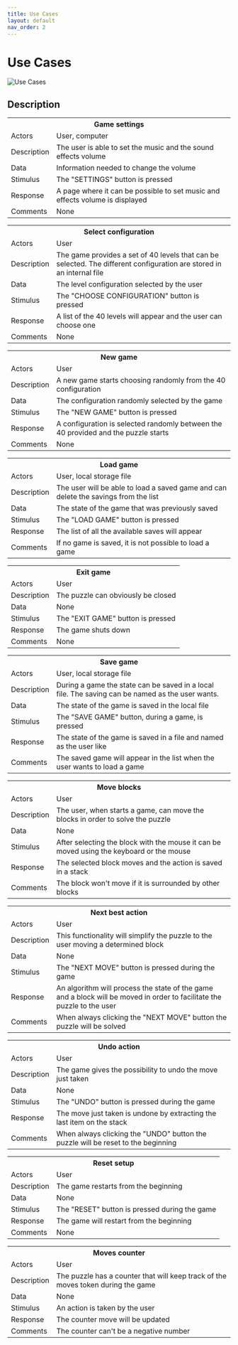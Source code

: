```yaml
---
title: Use Cases
layout: default
nav_order: 2
---
```


# Use Cases

![Use Cases]({{site.baseurl}}/assets/diagrams/use_case.svg)

## Description

[//]: # (Game settings)
<table>
    <tr>
        <th colspan="2"> Game settings </th>
    </tr>
    <tr>
        <td>Actors</td>
        <td> User, computer </td>
    </tr>
    <tr>
        <td>Description</td>
        <td> The user is able to set the music and the sound effects volume </td>
    </tr>
    <tr>
        <td>Data</td>
        <td> Information needed to change the volume </td>
    </tr>
    <tr>
        <td>Stimulus</td>
        <td> The "SETTINGS" button is pressed </td>
    </tr>
    <tr>
        <td>Response</td>
        <td> A page where it can be possible to set music and effects volume is displayed </td>
    </tr>
    <tr>
        <td>Comments</td>
        <td> None </td>
    </tr>
</table>

[//]: # (Select configuration)
<table>
    <tr>
        <th colspan="2"> Select configuration </th>
    </tr>
    <tr>
        <td>Actors</td>
        <td> User </td>
    </tr>
    <tr>
        <td>Description</td>
        <td> The game provides a set of 40 levels that can be selected. The different configuration are stored in an internal file  </td>
    </tr>
    <tr>
        <td>Data</td>
        <td> The level configuration selected by the user </td>
    </tr>
    <tr>
        <td>Stimulus</td>
        <td> The "CHOOSE CONFIGURATION" button is pressed </td>
    </tr>
    <tr>
        <td>Response</td>
        <td> A list of the 40 levels will appear and the user can choose one </td>
    </tr>
    <tr>
        <td>Comments</td>
        <td> None </td>
    </tr>
</table>

[//]: # (New Game)
<table>
    <tr>
        <th colspan="2"> New game </th>
    </tr>
    <tr>
        <td>Actors</td>
        <td> User </td>
    </tr>
    <tr>
        <td>Description</td>
        <td> A new game starts choosing randomly from the 40 configuration </td>
    </tr>
    <tr>
        <td>Data</td>
        <td> The configuration randomly selected by the game </td>
    </tr>
    <tr>
        <td>Stimulus</td>
        <td> The "NEW GAME" button is pressed </td>
    </tr>
    <tr>
        <td>Response</td>
        <td> A configuration is selected randomly between the 40 provided and the puzzle starts </td>
    </tr>
    <tr>
        <td>Comments</td>
        <td> None </td>
    </tr>
</table>

[//]: # (Load game)
<table>
    <tr>
        <th colspan="2"> Load game </th>
    </tr>
    <tr>
        <td>Actors</td>
        <td> User, local storage file  </td>
    </tr>
    <tr>
        <td>Description</td>
        <td> The user will be able to load a saved game and can delete the savings from the list  </td>
    </tr>
    <tr>
        <td>Data</td>
        <td> The state of the game that was previously saved </td>
    </tr>
    <tr>
        <td>Stimulus</td>
        <td> The "LOAD GAME" button is pressed </td>
    </tr>
    <tr>
        <td>Response</td>
        <td> The list of all the available saves will appear </td>
    </tr>
    <tr>
        <td>Comments</td>
        <td> If no game is saved, it is not possible to load a game </td>
    </tr>
</table>

[//]: # (Exit game)
<table>
    <tr>
        <th colspan="2"> Exit game </th>
    </tr>
    <tr>
        <td>Actors</td>
        <td> User </td>
    </tr>
    <tr>
        <td>Description</td>
        <td> The puzzle can obviously be closed </td>
    </tr>
    <tr>
        <td>Data</td>
        <td> None </td>
    </tr>
    <tr>
        <td>Stimulus</td>
        <td> The "EXIT GAME" button is pressed </td>
    </tr>
    <tr>
        <td>Response</td>
        <td> The game shuts down </td>
    </tr>
    <tr>
        <td>Comments</td>
        <td> None </td>
    </tr>
</table>

[//]: # (Save game)
<table>
    <tr>
        <th colspan="2"> Save game </th>
    </tr>
    <tr>
        <td>Actors</td>
        <td> User, local storage file </td>
    </tr>
    <tr>
        <td>Description</td>
        <td> During a game the state can be saved in a local file. The saving can be named as the user wants. </td>
    </tr>
    <tr>
        <td>Data</td>
        <td> The state of the game is saved in the local file </td>
    </tr>
    <tr>
        <td>Stimulus</td>
        <td> The "SAVE GAME" button, during a game, is pressed </td>
    </tr>
    <tr>
        <td>Response</td>
        <td> The state of the game is saved in a file and named as the user like </td>
    </tr>
    <tr>
        <td>Comments</td>
        <td> The saved game will appear in the list when the user wants to load a game </td>
    </tr>
</table>

[//]: # (Move blocks)
<table>
    <tr>
        <th colspan="2"> Move blocks </th>
    </tr>
    <tr>
        <td>Actors</td>
        <td> User </td>
    </tr>
    <tr>
        <td>Description</td>
        <td> The user, when starts a game, can move the blocks in order to solve the puzzle </td>
    </tr>
    <tr>
        <td>Data</td>
        <td> None </td>
    </tr>
    <tr>
        <td>Stimulus</td>
        <td> After selecting the block with the mouse it can be moved using the keyboard or the mouse </td>
    </tr>
    <tr>
        <td>Response</td>
        <td> The selected block moves and the action is saved in a stack </td>
    </tr>
    <tr>
        <td>Comments</td>
        <td> The block won't move if it is surrounded by other blocks </td>
    </tr>
</table>

[//]: # (Next best action)
<table>
    <tr>
        <th colspan="2"> Next best action  </th>
    </tr>
    <tr>
        <td>Actors</td>
        <td> User </td>
    </tr>
    <tr>
        <td>Description</td>
        <td> This functionality will simplify the puzzle to the user moving a determined block </td>
    </tr>
    <tr>
        <td>Data</td>
        <td> None </td>
    </tr>
    <tr>
        <td>Stimulus</td>
        <td> The "NEXT MOVE" button is pressed during the game </td>
    </tr>
    <tr>
        <td>Response</td>
        <td> An algorithm will process the state of the game and a block will be moved in order to facilitate the puzzle to the user </td>
    </tr>
    <tr>
        <td>Comments</td>
        <td> When always clicking the "NEXT MOVE" button the puzzle will be solved </td>
    </tr>
</table>

[//]: # (Undo action)
<table>
    <tr>
        <th colspan="2"> Undo action </th>
    </tr>
    <tr>
        <td>Actors</td>
        <td> User </td>
    </tr>
    <tr>
        <td>Description</td>
        <td> The game gives the possibility to undo the move just taken </td>
    </tr>
    <tr>
        <td>Data</td>
        <td> None </td>
    </tr>
    <tr>
        <td>Stimulus</td>
        <td> The "UNDO" button is pressed during the game </td>
    </tr>
    <tr>
        <td>Response</td>
        <td> The move just taken is undone by extracting the last item on the stack </td>
    </tr>
    <tr>
        <td>Comments</td>
        <td> When always clicking the "UNDO" button the puzzle will be reset to the beginning </td>
    </tr>
</table>

[//]: # (Reset setup)
<table>
    <tr>
        <th colspan="2"> Reset setup   </th>
    </tr>
    <tr>
        <td>Actors</td>
        <td>User </td>
    </tr>
    <tr>
        <td>Description</td>
        <td>The game restarts from the beginning</td>
    </tr>
    <tr>
        <td>Data</td>
        <td> None </td>
    </tr>
    <tr>
        <td>Stimulus</td>
        <td>The "RESET" button is pressed during the game </td>
    </tr>
    <tr>
        <td>Response</td>
        <td> The game will restart from the beginning </td>
    </tr>
    <tr>
        <td>Comments</td>
        <td> None </td>
    </tr>
    <tr>
</table>

[//]: # (Moves counter)
<table>
    <tr>
        <th colspan="2"> Moves counter </th>
    </tr>
    <tr>
        <td>Actors</td>
        <td> User </td>
    </tr>
    <tr>
        <td>Description</td>
        <td> The puzzle has a counter that will keep track of the moves token during the game </td>
    </tr>
    <tr>
        <td>Data</td>
        <td> None </td>
    </tr>
    <tr>
        <td>Stimulus</td>
        <td> An action is taken by the user </td>
    </tr>
    <tr>
        <td>Response</td>
        <td> The counter move will be updated </td>
    </tr>
    <tr>
        <td>Comments</td>
        <td> The counter can't be a negative number </td>
    </tr>
</table>
